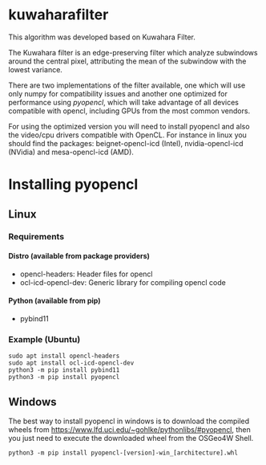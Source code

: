 # kuwaharafilter
This algorithm was developed based on Kuwahara Filter. 

The Kuwahara filter is an edge-preserving filter which analyze subwindows around the central pixel, attributing the mean of the subwindow with the lowest variance.

There are two implementations of the filter available, one which will use only numpy for compatibility issues and another one optimized for performance using *pyopencl*, which will take advantage of all devices compatible with opencl, including GPUs from the most common vendors. 

For using the optimized version you will need to install pyopencl and also the video/cpu drivers compatible with OpenCL. For instance in linux you should find the packages: beignet-opencl-icd (Intel), nvidia-opencl-icd (NVidia) and mesa-opencl-icd (AMD).

# Installing pyopencl

## Linux

### Requirements

#### Distro (available from package providers)
* opencl-headers: Header files for opencl
* ocl-icd-opencl-dev: Generic library for compiling opencl code

#### Python (available from pip)
* pybind11

### Example (Ubuntu)
```
sudo apt install opencl-headers
sudo apt install ocl-icd-opencl-dev
python3 -m pip install pybind11
python3 -m pip install pyopencl
```


## Windows

The best way to install pyopencl in windows is to download the compiled wheels from https://www.lfd.uci.edu/~gohlke/pythonlibs/#pyopencl, then you just need to execute the downloaded wheel from the OSGeo4W Shell.

```
python3 -m pip install pyopencl‑[version]‑win_[architecture].whl
```
